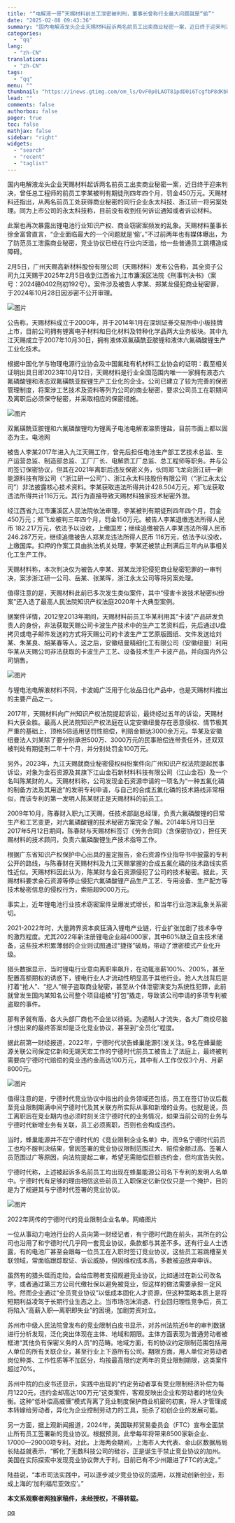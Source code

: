 ```yaml
---
title: "“电解液一哥”天赐材料前总工泄密被判刑，董事长曾称行业最大问题就是“偷”"
date: "2025-02-08 09:43:36"
summary: "国内电解液龙头企业天赐材料起诉两名前员工出卖商业秘密一案，近日终于迎来判决，曾任总工程师的前员工李..."
categories:
  - "qq"
lang:
  - "zh-CN"
translations:
  - "zh-CN"
tags:
  - "qq"
menu: ""
thumbnail: "https://inews.gtimg.com/om_ls/OvF0p0LAOT81pdD0i6TcgfbP8dKbRqtqPDjlOOT7LqhOsAA_640360/0"
lead: ""
comments: false
authorbox: false
pager: true
toc: false
mathjax: false
sidebar: "right"
widgets:
  - "search"
  - "recent"
  - "taglist"
---
```


国内电解液龙头企业天赐材料起诉两名前员工出卖商业秘密一案，近日终于迎来判决，曾任总工程师的前员工李某被判有期徒刑四年四个月，罚金450万元。天赐材料还指出，从两名前员工处获得商业秘密的同行企业永太科技、浙江研一将另案处理。同为上市公司的永太科技称，目前没有收到任何诉讼通知或者诉讼材料。

此案也再次暴露出锂电池行业知识产权、商业窃密案频发的乱象。天赐材料董事长徐金富曾直言，“企业面临最大的一个问题就是‘偷’。”不过前两年也有媒体曝出，为了防范员工泄露商业秘密，竞业协议已经在行业内泛滥，给一些普通员工跳槽造成障碍。

2月5日，广州天赐高新材料股份有限公司（天赐材料）发布公告称，其全资子公司九江天赐于2025年2月5日收到江西省九江市濂溪区法院《刑事判决书》（案号：2024赣0402刑初192号）。案件涉及被告人李某、郑某龙侵犯商业秘密罪，于2024年10月28日因涉密不公开审理。

![图片](https://inews.gtimg.com/om_bt/O9OkrCEKEgWMG-rbBSi6th5KerfAdjkazDKbsrHvfdgeEAA/641)

公告称，天赐材料成立于2000年，并于2014年1月在深圳证券交易所中小板挂牌上市，目前公司拥有锂离电子材料和日化材料及特种化学品两大业务板块。其中九江天赐成立于2007年10月30日，拥有液体双氟磺酰亚胺锂和液体六氟磷酸锂生产工业化技术。

根据中国化学与物理电源行业协会及中国氟硅有机材料工业协会的证明：截至相关证明出具日即2023年10月12日，天赐材料是行业全国范围内唯一一家拥有液态六氟磷酸锂和液态双氟磺酰亚胺锂生产工业化的企业。公司已建立了较为完善的保密管理制度，将案涉工艺技术及资料等列为公司的商业秘密，要求公司员工在职期间及离职后必须保守秘密，并采取相应的保密措施。

![图片](https://inews.gtimg.com/om_bt/Owe__B37i7PY3rU53sSrWIq9nRAIDACDOEq3pDfNo7elUAA/641)

双氟磺酰亚胺锂和六氟磷酸锂均为锂离子电池电解液溶质锂盐，目前市面上都以固态为主。电池网

被告人李某2017年进入九江天赐工作，曾先后担任电池生产部工艺技术总监、生产运营总监、制造部总监、工厂厂长、电解质工厂总监、总工程师等职务。并与公司签订保密协议，但其在2021年离职后违反保密义务，伙同郑飞龙向浙江研一新能源科技有限公司（“浙江研一公司”）、浙江永太科技股份有限公司（“浙江永太公司”）非法披露核心技术资料。李某获取违法所得共计428.504万元，郑飞龙获取违法所得共计116万元。其行为直接导致天赐材料独家技术秘密外泄。

经江西省九江市濂溪区人民法院依法审理，李某被判有期徒刑四年四个月，罚金450万元；郑飞龙被判三年四个月，罚金150万元。被告人李某退缴违法所得人民币 182.217万元，依法予以没收，上缴国库；继续追缴被告人李某违法所得人民币 246.287万元，继续追缴被告人郑某龙违法所得人民币 116万元，依法予以没收，上缴国库。扣押的作案工具由执法机关处理，李某还被禁止刑满后三年内从事相关化工生产工作。

天赐材料称，本次判决仅为被告人李某、郑某龙涉犯侵犯商业秘密犯罪的一审判决，案涉浙江研一公司、岳某、张某晖，浙江永太公司等将另案处理。

值得注意的是，天赐材料此前已多次发生类似案件，其中“侵害卡波技术秘密纠纷案”还入选了最高人民法院知识产权法庭2020年十大典型案例。

据案件详情，2012至2013年期间，天赐材料前员工华某利用其“卡波”产品研发负责人的身份，非法获取天赐公司卡波生产技术中的生产工艺资料后，先后通过U盘拷贝或电子邮件发送的方式将天赐公司的卡波生产工艺原版图纸、文件发送给刘某、朱某良、胡某春等人。这之后，安徽纽曼精细化工有限公司（安徽纽曼）利用华某从天赐公司非法获取的卡波生产工艺、设备技术生产卡波产品，并向国内外公司销售。

![图片](https://inews.gtimg.com/om_bt/O6s2h9Rde63SYjiNNbt2imC9g_a_RA5dkkzHTuJPpEGoQAA/641)

与锂电池电解液材料不同，卡波姆广泛用于化妆品日化产品中，也是天赐材料推出的主要产品之一。

2017年，天赐材料向广州知识产权法院提起诉讼，最终经过五年的诉讼，天赐材料大获全胜。最高人民法院知识产权法庭在认定安徽纽曼存在恶意侵权、情节极其严重的基础上，顶格5倍适用惩罚性赔偿，判赔金额达3000余万元。华某及安徽纽曼法人刘某除了要分别承担500万、3000万元的民事赔偿连带责任外，还双双被判处有期徒刑二年十个月，并分别处罚金100万元。

另外，2023年，九江天赐就商业秘密侵权纠纷案件向广州知识产权法院提起民事诉讼，对象为金石资源及其旗下江山金石新材料科技有限公司（江山金石）及一个名叫陈某财的人。天赐材料称，公司发现金石资源申请的一项名为“一种五氟化磷的制备方法及其用途”的发明专利申请，与自己的合成五氟化磷的技术路线非常相似，而该专利的第一发明人陈某财正是天赐材料的前员工。

2009年10月，陈春财入职九江天赐，任技术部副总经理，负责六氟磷酸锂的日常生产和工艺变更，对六氟磷酸锂的技术秘密方案完全了解。2014年5月13日至2017年5月12日期间，陈春财与天赐材料签订《劳务合同》（含保密协议），担任天赐材料的技术顾问，负责六氟磷酸锂生产技术指导工作。

根据广东省知识产权保护中心出具的鉴定报告，金石资源作业指导书中披露的专利公开的路线，与陈春财在天赐材料及九江天赐掌握的合成五氟化磷的技术路线实质性近似。天赐材料因此认为，陈某财与金石资源侵犯了公司的技术秘密。据此，天赐材料要求金石资源等停止侵犯六氟磷酸锂产品生产工艺、专用设备、生产配方等技术秘密信息的侵权行为，索赔超9000万元。

事实上，近年锂电池行业技术窃密案件呈爆发式增长，和当年行业泡沫乱象关系密切。

2021-2022年时，大量跨界资本疯狂涌入锂电产业链，行业扩张加剧了技术争夺的激烈程度。尤其2022年新注册锂电企业超4000家，其中60%缺乏自主技术储备，这些技术积累薄弱的企业则试图通过“捷径”破局，带动了泄密模式产业化升级。

猎头数据显示，当时锂电行业意向离职率飙升，在动辄涨薪100%、200%，甚至配置高额期权的诱惑下，锂电行业人才流动性明显高于其他行业。抢人大战背后是打着“抢人”、“挖人”幌子盗取商业秘密，甚至从个体泄密演变为系统性犯罪，此前就曾发生国内某知名公司整个项目组被“打包”撬走，导致该公司申请的多项专利被盗取的事件。

那有矛就有盾，各大头部厂商也不会坐以待毙。为遏制人才流失，各大厂商绞尽脑汁想出来的最终答案却是泛化竞业协议，甚至到“全员化”程度。

据此前第一财经报道，2022年，宁德时代状告蜂巢能源引发关注。9名在蜂巢能源关联公司保定亿新和无锡天宏工作的宁德时代前员工被告上了法庭上，最终被判需要向宁德时代赔偿的竞业违约金高达100万元，其中有人工作仅仅3个月、月薪8000元。

![图片](https://inews.gtimg.com/om_bt/OFYWZ_Vs9Uk8yUZDdO1cmavZmYVX7RMte8NJLQj0KzZS4AA/641)

值得注意的是，宁德时代竞业协议中指出的业务领域还包括，员工在签订协议后截至竞业限制期满中间宁德时代及其关联方所实际从事和新增的业务。也就是说，员工离职后在竞业期内也必须时刻关注宁德时代的业务情况，如果当前公司的业务与宁德时代新增业务有关联，员工必须离职，否则也会构成违约。

当时，蜂巢能源并不在宁德时代的《竞业限制企业名单》中，而9名宁德时代前员工也均不服判决结果，曾因签署的竞业协议限制范围过大、赔偿金额过高、签署人员范围过广等原因，向法院提起二审，希望无需赔偿巨额违约金，但均宣告失败。

宁德时代称，上述被起诉多名前员工均出现在蜂巢能源公司名下专利的发明人名单中。宁德时代有足够的理由相信这些前员工入职保定亿新仅仅只是一个掩护，目的是为了规避其与宁德时代签署的竞业协议。

![图片](https://inews.gtimg.com/om_bt/Opohc2gu6mh8FWiyyB3RVX73wZZwmmXoINtq6_bXFBZ7EAA/641)

2022年网传的宁德时代的竞业限制企业名单。网络图片

一位从事动力电池行业的人员向第一财经记者，有宁德时代跑在前头，其所在的公司也沿用了和宁德时代几乎同一套竞业协议，条款都与其差不多。还有行业人士透露，有的电池厂甚至会跟每一位员工在入职时签订竞业协议，这些员工若跳槽至关联领域，常面临跟踪取证、诉讼威胁，但因维权成本高，多数被迫放弃申诉。

虽然有的猎头铤而走险，会给应聘者支招规避竞业协议，比如通过在新公司改名字，或者通过第三方公司代缴社保以避免被竞业，但这样的做法需要承担一定风险。然而企业通过“全员竞业协议”以低成本固化人才资源，但这种策略本质上是将短期利益凌驾于长期行业生态之上。当市场泡沫消退、行业回归理性竞争后，员工将陷入“高薪入职—离职即失业”的困境，加剧劳资对立。

苏州市中级人民法院曾发布的竞业限制白皮书显示，对苏州法院近6年的审判数据进行分析发现，泛化突出体现在主体、地域和期限。主体方面表现为普通劳动者被框进“其他负有保密义务的人员”的范畴。地域方面，有的协议约定限制范围包括用人单位的所有关联企业，甚至行业上下游所有公司。期限方面，用人单位对劳动者岗位种类、工作性质等不加区分，均按最高限约定两年的竞业限制期限，这类案件超过70%。

苏州中院的白皮书还显示，实践中出现的“约定劳动者享有竞业限制经济补偿为每月1220元，违约金却高达100万元”这类案件，客观反映出企业和劳动者的地位失衡。这种“低补偿高威慑”模式背离了竞业制度保护商业机密的初衷，将人才管理成本转嫁给劳动者，异化为企业控制劳动力的工具，扼杀了初创企业的发展可能。

另一方面，据上观新闻报道，2024年，美国联邦贸易委员会（FTC）宣布全面禁止所有员工签署新的竞业协议。根据预测，此举每年将带来8500家新企业、17000—29000项专利。对此，上海两会期间，上海市人大代表、金山区数据局局长陆益就表示，“孵化了无数科技公司的硅谷，正是诞生于禁止竞业协议的加州。美国在实际探索中发现竞业协议弊大于利，目前已有不少州跟进了FTC的决定。”

陆益说，“本市司法实践中，可以逐步减少竞业协议的适用，以推动创新创业，形成上海的‘加利福尼亚效应’。”

**本文系观察者网独家稿件，未经授权，不得转载。**

[qq](https://new.qq.com/rain/a/20250208A024TS00)
